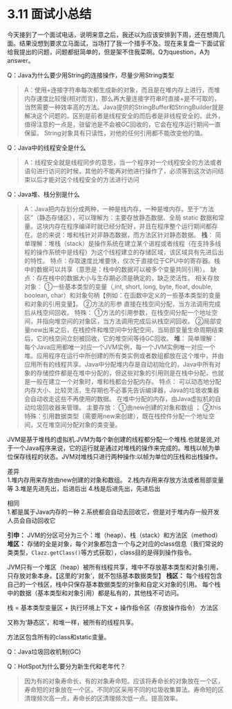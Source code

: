 # 3.11 面试小总结


今天接到了一个面试电话，说明来意之后，我还以为应该安排到下周，还在想周几面。结果没想到要求立马面试，当场打了我一个措手不及。现在来复盘一下面试官给我提出的问题，问题都挺简单的，但是架不住我菜啊。Q为question，A为answer。

Q：Java为什么要少用String的连接操作，尽量少用String类型
> A：使用+连接字符串每次都生成新的对象，而且是在堆内存上进行，而堆内存速度比较慢(相对而言)，那么再大量连接字符串时直接+是不可取的，当然需要一种效率高的方法。Java提供的StringBuffer和StringBuilder就是解决这个问题的。区别是前者是线程安全的而后者是非线程安全的。此外，值得注意的一点是，驻留池是不会被GC回收的，它会在程序运行期间一直保留。
> String对象具有只读性，对他的任何引用都不能改变他的值。

Q：Java中的线程安全是什么
> A：线程安全就是线程同步的意思，当一个程序对一个线程安全的方法或者语句进行访问的时候，其他的不能再对他进行操作了，必须等到这次访问结束以后才能对这个线程安全的方法进行访问

Q：Java堆、栈分别是什么
> A：Java把内存划分成两种，一种是栈内存，一种是堆内存。至于“方法区”（静态存储区），可以理解为：主要存放静态数据、全局 static 数据和常量。这块内存在程序编译时就已经分配好，并且在程序整个运行期间都存在。总的来说：堆和栈针对非静态数据，而方法区针对静态数据。
> **栈**：
> 简单理解：堆栈（stack）是操作系统在建立某个进程或者线程（在支持多线程的操作系统中是线程）为这个线程建立的存储区域，该区域具有先进后出的特性。
> 特点：存取速度比堆要快，仅次于直接位于CPU中的寄存器。栈中的数据可以共享（意思是：栈中的数据可以被多个变量共同引用）。
> 缺点：存在栈中的数据大小与生存期必须是确定的，缺乏灵活性。
> 相关存放对象：
> ①一些基本类型的变量（,int, short, long, byte, float, double, boolean, char）和对象句柄【例如：在函数中定义的一些基本类型的变量和对象的引用变量】。
> ②方法的形参 直接在栈空间分配，当方法调用完成后从栈空间回收。
> 特殊：
> ①方法的引用参数，在栈空间分配一个地址空间，并指向堆空间的对象区，当方法调用完成后从栈空间回收。
> ②局部变量new出来之后，在栈控件和堆空间中分配空间，当局部变量生命周期结束后，它的栈空间立刻被回收，它的堆空间等待GC回收。
> **堆**：
> 简单理解：
> 每个Java应用都唯一对应一个JVM实例，每一个JVM实例唯一对应一个堆。应用程序在运行中所创建的所有类实例或者数组都放在这个堆中，并由应用所有的线程共享。Java中分配堆内存是自动初始化的，Java中所有对象的存储控件都是在堆中分配的，但这些对象的引用则是在栈中分配，也就是一般在建立一个对象时，堆和栈都会分配内存。
> 特点：
> 可以动态地分配内存大小、比较灵活，生存期也不必事先告诉编译器，Java的垃圾收集器会自动收走这些不再使用的数据。
> 在堆中分配的内存，由Java虚拟机的自动垃圾回收器来管理。
> 主要存放：
> ①由new创建的对象和数组 ；
> ②this特殊：引用数据类型（需要用new来创建），既在栈控件分配一个地址空间，又在堆空间分配对象的类变量。

JVM是基于堆栈的虚拟机.JVM为每个新创建的线程都分配一个堆栈.也就是说,对于一个Java程序来说，它的运行就是通过对堆栈的操作来完成的。堆栈以帧为单位保存线程的状态。JVM对堆栈只进行两种操作:以帧为单位的压栈和出栈操作。

差异  
1.堆内存用来存放由new创建的对象和数组。
2.栈内存用来存放方法或者局部变量等
3.堆是先进先出，后进后出
4.栈是后进先出，先进后出

相同  
1.都是属于Java内存的一种
2.系统都会自动去回收它，但是对于堆内存一般开发人员会自动回收它

**引申：**
JVM的分区可分为三个：堆（heap）、栈（stack）和方法区（method）  
**堆区：**
存储的全是对象，每个对象都包含一个与之对应的class信息（我们常说的类类型，`Clazz.getClass()`等方式获取），class目的是得到操作指令。

JVM只有一个堆区（heap）被所有线程共享，堆中不存放基本类型和对象引用，只存放对象本身。【这里的‘对象’，就不包括基本数据类型】
**栈区：**
每个线程包含自己的一个栈区，栈中只保存基本数据类型的对象和自定义对象的引用。
每个栈中的数据（基本类型和对象引用）都是私有的，其他栈不可访问。

栈 = 基本类型变量区 + 执行环境上下文 + 操作指令区（存放操作指令）
方法区

又称为‘静态区’，和堆一样，被所有的线程共享。

方法区包含所有的class和static变量。


Q：Java垃圾回收机制(GC)


Q：HotSpot为什么要分为新生代和老年代？
> 因为有的对象寿命长，有的对象寿命短。应该将寿命长的对象放在一个区，寿命短的对象放在一个区。不同的区采用不同的垃圾收集算法。寿命短的区清理频次高一点，寿命长的区清理频次低一点。提高效率。
